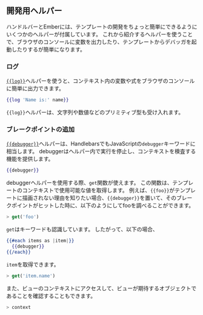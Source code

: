 <!--
## Development Helpers
-->

## 開発用ヘルパー

<!--
Handlebars and Ember come with a few helpers that can make developing your
templates a bit easier. These helpers make it simple to output variables into
your browser's console, or activate the debugger from your templates.
-->

ハンドルバーとEmberには、テンプレートの開発をちょっと簡単にできるようにいくつかのヘルパーが付属しています。
これから紹介するヘルパーを使うことで、ブラウザのコンソールに変数を出力したり、テンプレートからデバッガを起動したりするが簡単になります。

<!--
### Logging
-->

### ログ

<!--
The [`{{log}}`](https://www.emberjs.com/api/ember/2.16/classes/Ember.Templates.helpers/methods/if?anchor=log) helper makes it easy to output variables or expressions in
 the
current rendering context into your browser's console:
-->

[`{{log}}`](https://www.emberjs.com/api/ember/2.16/classes/Ember.Templates.helpers/methods/if?anchor=log)ヘルパーを使うと、コンテキスト内の変数や式をブラウザのコンソールに簡単に出力できます。

```handlebars
{{log 'Name is:' name}}
```
<!--
The `{{log}}` helper also accepts primitive types such as strings or numbers.
-->

`{{log}}`ヘルパーは、文字列や数値などのプリミティブ型も受け入れます。

<!--
### Adding a breakpoint
-->

### ブレークポイントの追加

<!--
The [``{{debugger}}``](https://www.emberjs.com/api/ember/2.16/classes/Ember.Templates.helpers/methods/if?anchor=debugger) helper provides a handlebars equivalent to JavaScript's
`debugger` keyword.  It will halt execution inside the debugger helper and give
you the ability to inspect the current rendering context:
-->

[`{{debugger}}`](https://www.emberjs.com/api/ember/2.16/classes/Ember.Templates.helpers/methods/if?anchor=debugger)ヘルパーは、HandlebarsでもJavaScriptの`debugger`キーワードに相当します。
debuggerはヘルパー内で実行を停止し、コンテキストを検査する機能を提供します。

```handlebars
{{debugger}}
```

<!--
When using the debugger helper you will have access to a `get` function. This
function retrieves values available in the context of the template.
For example, if you're wondering why a value `{{foo}}` isn't rendering as
expected within a template, you could place a `{{debugger}}` statement and,
when the `debugger;` breakpoint is hit, you can attempt to retrieve this value:
-->

debuggerヘルパーを使用する際、`get`関数が使えます。
この関数は、テンプレートのコンテキストで使用可能な値を取得します。
例えば、`{{foo}}`がテンプレートに描画されない理由を知りたい場合、`{{debugger}}`を置いて、そのブレークポイントがヒットした時に、以下のようにしてfooを調べることができます。

```javascript
> get('foo')
```

<!--
`get` is also aware of keywords. So in this situation:
-->

`get`はキーワードも認識しています。
したがって、以下の場合、

```handlebars
{{#each items as |item|}}
  {{debugger}}
{{/each}}
```

<!--
You'll be able to get values from the current item:
-->

`item`を取得できます。

```javascript
> get('item.name')
```

<!--
You can also access the context of the view to make sure it is the object that
you expect:
-->

また、ビューのコンテキストにアクセスして、ビューが期待するオブジェクトであることを確認することもできます。

```javascript
> context
```
